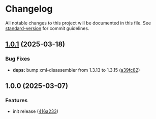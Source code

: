 <!-- markdownlint-disable MD024 MD025 -->
<!-- markdown-link-check-disable -->

# Changelog

All notable changes to this project will be documented in this file. See [standard-version](https://github.com/conventional-changelog/standard-version) for commit guidelines.

## [1.0.1](https://github.com/mcarvin8/xml2json5-disassembler/compare/v1.0.0...v1.0.1) (2025-03-18)


### Bug Fixes

* **deps:** bump xml-disassembler from 1.3.13 to 1.3.15 ([a39fc82](https://github.com/mcarvin8/xml2json5-disassembler/commit/a39fc8296f68a9e15950a944ecc4bdfd12087ced))

## 1.0.0 (2025-03-07)


### Features

* init release ([416a233](https://github.com/mcarvin8/xml2json5-disassembler/commit/416a233f8d4d2bca1e775490de8f02b8ef888285))
